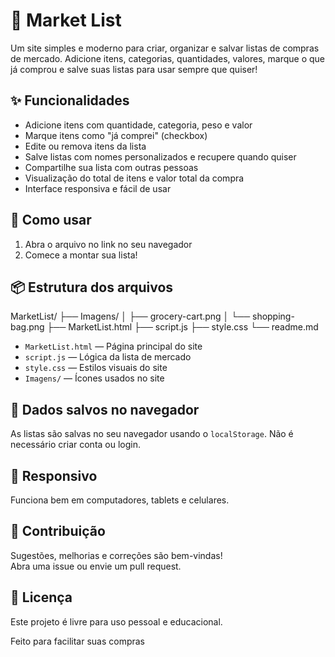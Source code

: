 # 🛒 Market List

Um site simples e moderno para criar, organizar e salvar listas de compras de mercado. Adicione itens, categorias, quantidades, valores, marque o que já comprou e salve suas listas para usar sempre que quiser!

## ✨ Funcionalidades

- Adicione itens com quantidade, categoria, peso e valor
- Marque itens como "já comprei" (checkbox)
- Edite ou remova itens da lista
- Salve listas com nomes personalizados e recupere quando quiser
- Compartilhe sua lista com outras pessoas
- Visualização do total de itens e valor total da compra
- Interface responsiva e fácil de usar

## 🚀 Como usar

1. Abra o arquivo no link no seu navegador
2. Comece a montar sua lista!

## 📦 Estrutura dos arquivos

MarketList/
├── Imagens/
│   ├── grocery-cart.png
│   └── shopping-bag.png
├── MarketList.html
├── script.js
├── style.css
└── readme.md

- `MarketList.html` — Página principal do site
- `script.js` — Lógica da lista de mercado
- `style.css` — Estilos visuais do site
- `Imagens/` — Ícones usados no site

## 💾 Dados salvos no navegador

As listas são salvas no seu navegador usando o `localStorage`. Não é necessário criar conta ou login.

## 📱 Responsivo

Funciona bem em computadores, tablets e celulares.

## 🤝 Contribuição

Sugestões, melhorias e correções são bem-vindas!  
Abra uma issue ou envie um pull request.

## 📄 Licença

Este projeto é livre para uso pessoal e educacional.

Feito para facilitar suas compras

